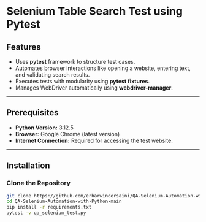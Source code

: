 # Selenium Table Search Test using Pytest

## Features
- Uses **pytest** framework to structure test cases.
- Automates browser interactions like opening a website, entering text, and validating search results.
- Executes tests with modularity using **pytest fixtures**.
- Manages WebDriver automatically using **webdriver-manager**.

---

## Prerequisites
- **Python Version:** 3.12.5  
- **Browser:** Google Chrome (latest version)  
- **Internet Connection:** Required for accessing the test website.  

---

## Installation

### Clone the Repository
```bash
git clone https://github.com/erharwindersaini/QA-Selenium-Automation-with-Python
cd QA-Selenium-Automation-with-Python-main
pip install -r requirements.txt
pytest -v qa_selenium_test.py

